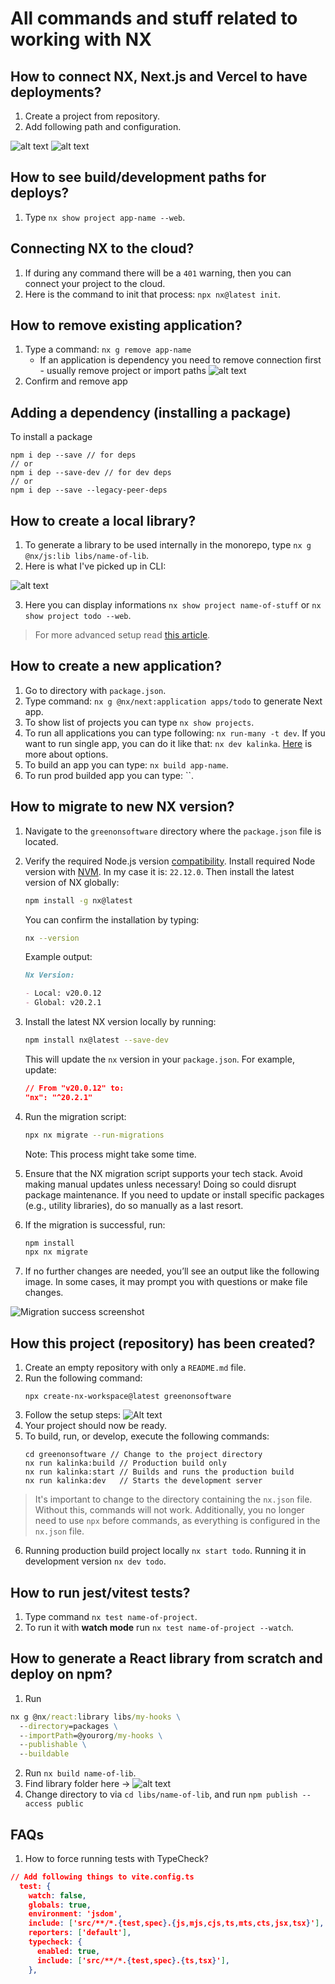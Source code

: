# All commands and stuff related to working with NX

## How to connect NX, Next.js and Vercel to have deployments?

1. Create a project from repository.
2. Add following path and configuration.

![alt text](image2.png)
![alt text](image3.png)

## How to see build/development paths for deploys?

1. Type `nx show project app-name --web`.

## Connecting NX to the cloud?

1. If during any command there will be a `401` warning, then you can connect your project to the cloud.
2. Here is the command to init that process: `npx nx@latest init`.

## How to remove existing application?

1. Type a command: `nx g remove app-name`
   - If an application is dependency you need to remove connection first - usually remove project or import paths
     ![alt text](image1.png)
2. Confirm and remove app

## Adding a dependency (installing a package)

To install a package

```
npm i dep --save // for deps
// or
npm i dep --save-dev // for dev deps
// or
npm i dep --save --legacy-peer-deps
```

## How to create a local library?

1. To generate a library to be used internally in the monorepo, type `nx g @nx/js:lib libs/name-of-lib`.
2. Here is what I've picked up in CLI:

![alt text](image.png)

3. Here you can display informations `nx show project name-of-stuff` or `nx show project todo --web`.

> For more advanced setup read [this article](https://4markdown.com/publishing-nx-generated-typescript-libraries-on-npm/).

## How to create a new application?

1. Go to directory with `package.json`.
2. Type command: `nx g @nx/next:application apps/todo` to generate Next app.
3. To show list of projects you can type `nx show projects`.
4. To run all applications you can type following: `nx run-many -t dev`. If you want to run single app, you can do it like that: `nx dev kalinka`. [Here](https://nx.dev/getting-started/tutorials/react-monorepo-tutorial#testing-and-linting-running-multiple-tasks) is more about options.
5. To build an app you can type: `nx build app-name`.
6. To run prod builded app you can type: ``.

## How to migrate to new NX version?

1. Navigate to the `greenonsoftware` directory where the `package.json` file is located.
2. Verify the required Node.js version [compatibility](https://nx.dev/changelog). Install required Node version with [NVM](https://github.com/nvm-sh/nvm). In my case it is: `22.12.0`. Then install the latest version of NX globally:

   ```bash
   npm install -g nx@latest
   ```

   You can confirm the installation by typing:

   ```bash
   nx --version
   ```

   Example output:

   ```md
   Nx Version:

   - Local: v20.0.12
   - Global: v20.2.1
   ```

3. Install the latest NX version locally by running:

   ```bash
   npm install nx@latest --save-dev
   ```

   This will update the `nx` version in your `package.json`. For example, update:

   ```json
   // From "v20.0.12" to:
   "nx": "^20.2.1"
   ```

4. Run the migration script:

   ```bash
   npx nx migrate --run-migrations
   ```

   Note: This process might take some time.

5. Ensure that the NX migration script supports your tech stack. Avoid making manual updates unless necessary! Doing so could disrupt package maintenance. If you need to update or install specific packages (e.g., utility libraries), do so manually as a last resort.

6. If the migration is successful, run:

   ```bash
   npm install
   npx nx migrate
   ```

7. If no further changes are needed, you’ll see an output like the following image. In some cases, it may prompt you with questions or make file changes.

![Migration success screenshot](1.png)

## How this project (repository) has been created?

1. Create an empty repository with only a `README.md` file.
2. Run the following command:
   ```
   npx create-nx-workspace@latest greenonsoftware
   ```
3. Follow the setup steps:
   ![Alt text](./1.jpg)
4. Your project should now be ready.
5. To build, run, or develop, execute the following commands:
   ```
   cd greenonsoftware // Change to the project directory
   nx run kalinka:build // Production build only
   nx run kalinka:start // Builds and runs the production build
   nx run kalinka:dev   // Starts the development server
   ```

> It's important to change to the directory containing the `nx.json` file. Without this, commands will not work. Additionally, you no longer need to use `npx` before commands, as everything is configured in the `nx.json` file.

6. Running production build project locally `nx start todo`. Running it in development version `nx dev todo`.

## How to run jest/vitest tests?

1. Type command `nx test name-of-project`.
2. To run it with **watch mode** run `nx test name-of-project --watch`.

## How to generate a React library from scratch and deploy on npm?

1. Run

```cmd
nx g @nx/react:library libs/my-hooks \
  --directory=packages \
  --importPath=@yourorg/my-hooks \
  --publishable \
  --buildable
```

2. Run `nx build name-of-lib`.
3. Find library folder here -> ![alt text](image4.png)
4. Change directory to via `cd libs/name-of-lib`, and run `npm publish --access public`

## FAQs

1. How to force running tests with TypeCheck?

```json
// Add following things to vite.config.ts
  test: {
    watch: false,
    globals: true,
    environment: 'jsdom',
    include: ['src/**/*.{test,spec}.{js,mjs,cjs,ts,mts,cts,jsx,tsx}'],
    reporters: ['default'],
    typecheck: {
      enabled: true,
      include: ['src/**/*.{test,spec}.{ts,tsx}'],
    },
```
